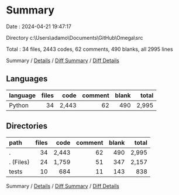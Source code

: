 # Summary

Date : 2024-04-21 19:47:17

Directory c:\\Users\\adamo\\Documents\\GitHub\\Omega\\src

Total : 34 files,  2443 codes, 62 comments, 490 blanks, all 2995 lines

Summary / [Details](details.md) / [Diff Summary](diff.md) / [Diff Details](diff-details.md)

## Languages
| language | files | code | comment | blank | total |
| :--- | ---: | ---: | ---: | ---: | ---: |
| Python | 34 | 2,443 | 62 | 490 | 2,995 |

## Directories
| path | files | code | comment | blank | total |
| :--- | ---: | ---: | ---: | ---: | ---: |
| . | 34 | 2,443 | 62 | 490 | 2,995 |
| . (Files) | 24 | 1,759 | 51 | 347 | 2,157 |
| tests | 10 | 684 | 11 | 143 | 838 |

Summary / [Details](details.md) / [Diff Summary](diff.md) / [Diff Details](diff-details.md)